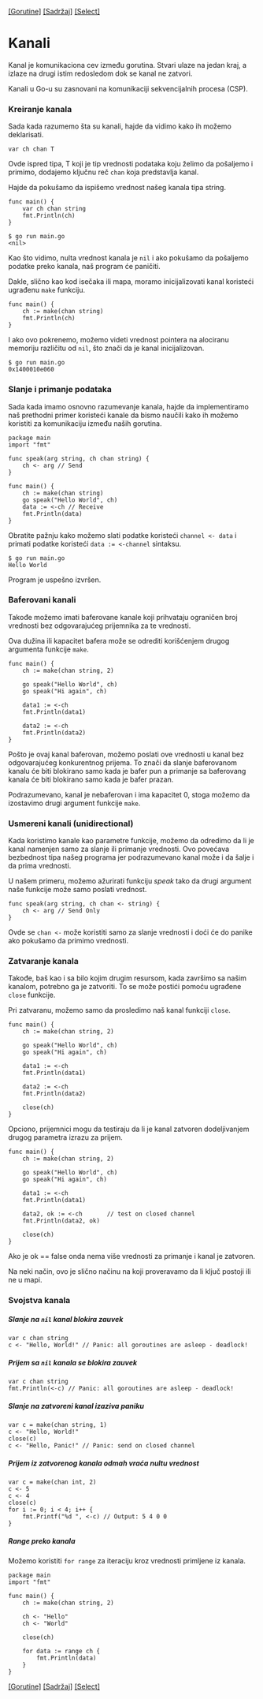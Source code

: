 [[Gorutine]](22_Gorutine.md) [[Sadržaj]](toc.md) [[Select]](24_Select.md)

# Kanali

Kanal je komunikaciona cev između gorutina. Stvari ulaze na jedan kraj, a izlaze na drugi istim redosledom dok se kanal ne zatvori.

Kanali u Go-u su zasnovani na komunikaciji sekvencijalnih procesa (CSP).

### Kreiranje kanala

Sada kada razumemo šta su kanali, hajde da vidimo kako ih možemo deklarisati.

	var ch chan T

Ovde ispred tipa, T koji je tip vrednosti podataka koju želimo da pošaljemo i primimo, dodajemo ključnu reč `chan` koja predstavlja kanal.

Hajde da pokušamo da ispišemo vrednost našeg kanala tipa string.
```
func main() {
	var ch chan string
	fmt.Println(ch)
}
```
	$ go run main.go
	<nil>

Kao što vidimo, nulta vrednost kanala je `nil` i ako pokušamo da pošaljemo podatke preko kanala, naš program će paničiti.

Dakle, slično kao kod isečaka ili mapa, moramo inicijalizovati kanal koristeći ugrađenu `make` funkciju.
```
func main() {
	ch := make(chan string)
	fmt.Println(ch)
}
```
I ako ovo pokrenemo, možemo videti vrednost pointera na alociranu memoriju različitu od `nil`, što znači da je kanal inicijalizovan.

	$ go run main.go
	0x1400010e060

### Slanje i primanje podataka 

Sada kada imamo osnovno razumevanje kanala, hajde da implementiramo naš prethodni primer koristeći kanale da bismo naučili kako ih možemo koristiti za komunikaciju između naših gorutina.
```
package main
import "fmt"

func speak(arg string, ch chan string) {
	ch <- arg // Send
}

func main() {
	ch := make(chan string)
	go speak("Hello World", ch)
	data := <-ch // Receive
	fmt.Println(data)
}
```
Obratite pažnju kako možemo slati podatke koristeći `channel <- data` i primati podatke koristeći `data := <-channel` sintaksu.

	$ go run main.go
	Hello World

Program je uspešno izvršen.

### Baferovani kanali

Takođe možemo imati baferovane kanale koji prihvataju ograničen broj vrednosti bez odgovarajućeg prijemnika za te vrednosti.

Ova dužina ili kapacitet bafera može se odrediti korišćenjem drugog argumenta funkcije `make`.
```
func main() {
	ch := make(chan string, 2)
	
	go speak("Hello World", ch)
	go speak("Hi again", ch)
	
	data1 := <-ch
	fmt.Println(data1)
	
	data2 := <-ch
	fmt.Println(data2)
}
```
Pošto je ovaj kanal baferovan, možemo poslati ove vrednosti u kanal bez odgovarajućeg konkurentnog prijema. To znači da slanje baferovanom kanalu će biti blokirano samo kada je bafer pun a primanje sa baferovang kanala će biti blokirano samo kada je bafer prazan.

Podrazumevano, kanal je nebaferovan i ima kapacitet 0, stoga možemo da izostavimo drugi argument funkcije `make`.

### Usmereni kanali (unidirectional)

Kada koristimo kanale kao parametre funkcije, možemo da odredimo da li je kanal namenjen samo za slanje ili primanje vrednosti. Ovo povećava bezbednost tipa našeg programa jer podrazumevano kanal može i da šalje i da prima vrednosti.

U našem primeru, možemo ažurirati funkciju *speak* tako da drugi argument naše funkcije može samo poslati vrednost.
```
func speak(arg string, ch chan <- string) {
	ch <- arg // Send Only
}
```
Ovde se `chan <-` može koristiti samo za slanje vrednosti i doći će do panike ako pokušamo da primimo vrednosti.

### Zatvaranje kanala

Takođe, baš kao i sa bilo kojim drugim resursom, kada završimo sa našim kanalom, potrebno ga je zatvoriti. To se može postići pomoću ugrađene `close` funkcije.

Pri zatvaranu, možemo samo da prosledimo naš kanal funkciji `close`.
```
func main() {
	ch := make(chan string, 2)
	
	go speak("Hello World", ch)
	go speak("Hi again", ch)
	
	data1 := <-ch
	fmt.Println(data1)
	
	data2 := <-ch
	fmt.Println(data2)
	
	close(ch)
}
```
Opciono, prijemnici mogu da testiraju da li je kanal zatvoren dodeljivanjem drugog parametra izrazu za prijem.
```
func main() {
	ch := make(chan string, 2)
	
	go speak("Hello World", ch)
	go speak("Hi again", ch)
	
	data1 := <-ch
	fmt.Println(data1)
	
	data2, ok := <-ch		// test on closed channel
	fmt.Println(data2, ok)
	
	close(ch)
}
```
Ako je ok == false onda nema više vrednosti za primanje i kanal je zatvoren.

Na neki način, ovo je slično načinu na koji proveravamo da li ključ postoji ili ne u mapi.

### Svojstva kanala

##### Slanje na `nil` kanal blokira zauvek
```
var c chan string
c <- "Hello, World!" // Panic: all goroutines are asleep - deadlock!
```
##### Prijem sa `nil` kanala se blokira zauvek
```
var c chan string
fmt.Println(<-c) // Panic: all goroutines are asleep - deadlock!
```
##### Slanje na zatvoreni kanal izaziva paniku
```
var c = make(chan string, 1)
c <- "Hello, World!"
close(c)
c <- "Hello, Panic!" // Panic: send on closed channel
```
##### Prijem iz zatvorenog kanala odmah vraća nultu vrednost
```
var c = make(chan int, 2)
c <- 5
c <- 4
close(c)
for i := 0; i < 4; i++ {
    fmt.Printf("%d ", <-c) // Output: 5 4 0 0
}
```
##### Range preko kanala

Možemo koristiti `for range` za iteraciju kroz vrednosti primljene iz kanala.
```
package main
import "fmt"

func main() {
	ch := make(chan string, 2)
	
	ch <- "Hello"
	ch <- "World"
	
	close(ch)
	
	for data := range ch {
		fmt.Println(data)
	}
}
```

[[Gorutine]](22_Gorutine.md) [[Sadržaj]](toc.md) [[Select]](24_Select.md)